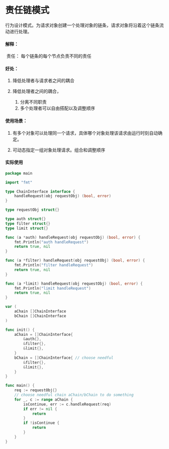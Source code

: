 # 责任链模式

行为设计模式。为请求对象创建一个处理对象的链条，请求对象将沿着这个链条流动进行处理。

#### 解释：

​	责任： 每个链条的每个节点负责不同的责任

#### 好处：

1. 降低处理者与请求者之间的耦合

2. 降低处理者之间的耦合，

   1. 分离不同职责
   2. 多个处理者可以自由搭配以及调整顺序
   
   

#### 使用场景：

1. 有多个对象可以处理同一个请求，具体哪个对象处理该请求由运行时刻自动确定。 

2. 可动态指定一组对象处理请求。组合和调整顺序



#### 实际使用

```go
package main

import "fmt"

type ChainInterface interface {
	handleRequest(obj requestObj) (bool, error)
}

type requestObj struct{}

type auth struct{}
type filter struct{}
type limit struct{}

func (a *auth) handleRequest(obj requestObj) (bool, error) {
	fmt.Println("auth handleRequest")
	return true, nil
}

func (a *filter) handleRequest(obj requestObj) (bool, error) {
	fmt.Println("filter handleRequest")
	return true, nil
}

func (a *limit) handleRequest(obj requestObj) (bool, error) {
	fmt.Println("limit handleRequest")
	return true, nil
}

var (
	aChain []ChainInterface
	bChain []ChainInterface
)

func init() {
	aChain = []ChainInterface{
		&auth{},
		&filter{},
		&limit{},
	}
	bChain = []ChainInterface{ // choose needful
		&filter{},
		&limit{},
	}
}

func main() {
	req := requestObj{}
	// choose needful chain aChain/bChain to do something
	for _, c := range aChain {
		isContinue, err := c.handleRequest(req)
		if err != nil {
			return
		}
		if !isContinue {
			return
		}
	}
}

```

